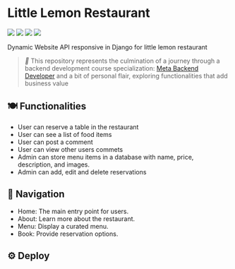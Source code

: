 # Little Lemon Restaurant

![](https://img.shields.io/badge/Code-Python-informational?style=flat&logo=python&logoColor=yellow&color=4b8bbe)
![](https://img.shields.io/badge/Framework-Django-informational?style=flat&logo=django&logoColor=white&color=092E20)
![](https://img.shields.io/badge/DataBase-SQLite-informational?style=flat&logo=sqlite&logoColor=white&color=07405E)
![](https://img.shields.io/badge/Lib-bootstrap-informational?style=flat&logo=bootstrap&logoColor=white&color=9933CC)

Dynamic Website API responsive in Django for little lemon restaurant

> *📝* This repository represents the culmination of a journey through a backend development course specialization: 
[Meta Backend Developer](https://www.coursera.org/professional-certificates/meta-back-end-developer) and a bit of personal flair, exploring functionalities that add business value

## 🍽️ Functionalities

- User can reserve a table in the restaurant
- User can see a list of food items
- User can post a comment
- User can view other users commets
- Admin can store menu items in a database with name, price, description, and images.
- Admin can add, edit and delete reservations

## 🧭 Navigation

- Home: The main entry point for users.
- About: Learn more about the restaurant.
- Menu: Display a curated menu.
- Book: Provide reservation options.

## ⚙️ Deploy